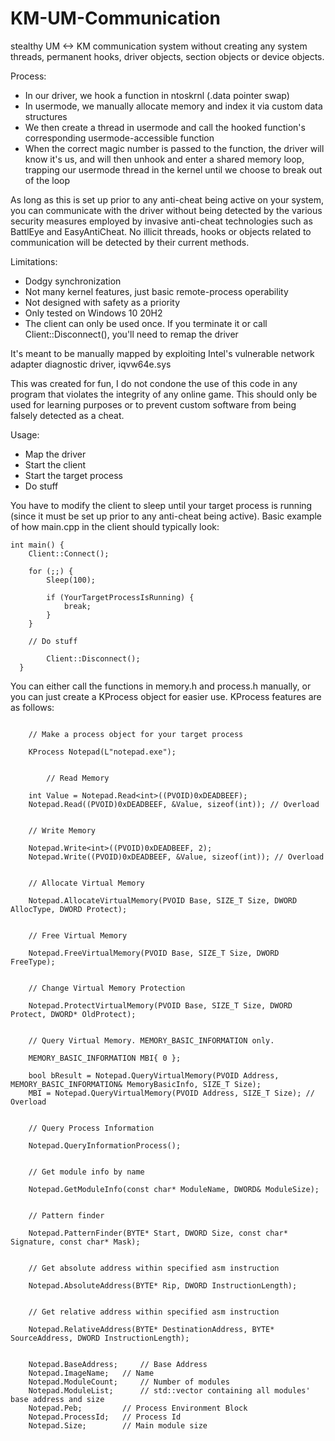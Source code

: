 # KM-UM-Communication

stealthy UM <-> KM communication system without creating any system threads, permanent hooks, driver objects, section objects or device objects.

Process:

- In our driver, we hook a function in ntoskrnl (.data pointer swap)
- In usermode, we manually allocate memory and index it via custom data structures
- We then create a thread in usermode and call the hooked function's corresponding usermode-accessible function
- When the correct magic number is passed to the function, the driver will know it's us, and will then unhook and enter a shared memory loop, trapping our usermode thread in the kernel until we choose to break out of the loop

As long as this is set up prior to any anti-cheat being active on your system, you can communicate with the driver without being detected by the various security measures employed by invasive anti-cheat technologies such as BattlEye and EasyAntiCheat. No illicit threads, hooks or objects related to communication will be detected by their current methods.

Limitations:

- Dodgy synchronization
- Not many kernel features, just basic remote-process operability
- Not designed with safety as a priority
- Only tested on Windows 10 20H2
- The client can only be used once. If you terminate it or call Client::Disconnect(), you'll need to remap the driver


It's meant to be manually mapped by exploiting Intel's vulnerable network adapter diagnostic driver, iqvw64e.sys

This was created for fun, I do not condone the use of this code in any program that violates the integrity of any online game. This should only be used for learning purposes or to prevent custom software from being falsely detected as a cheat.

Usage:

- Map the driver
- Start the client
- Start the target process
- Do stuff

You have to modify the client to sleep until your target process is running (since it must be set up prior to any anti-cheat being active). Basic example of how main.cpp in the client should typically look:

```
int main() {
	Client::Connect();

	for (;;) {
		Sleep(100);

		if (YourTargetProcessIsRunning) {
			break;
		}
	}

	// Do stuff
  
        Client::Disconnect();
  }
  ```
  
You can either call the functions in memory.h and process.h manually, or you can just create a KProcess object for easier use. KProcess features are as follows:

```

	// Make a process object for your target process
	
	KProcess Notepad(L"notepad.exe");
	
	
        // Read Memory

	int Value = Notepad.Read<int>((PVOID)0xDEADBEEF);
	Notepad.Read((PVOID)0xDEADBEEF, &Value, sizeof(int)); // Overload


	// Write Memory

	Notepad.Write<int>((PVOID)0xDEADBEEF, 2);
	Notepad.Write((PVOID)0xDEADBEEF, &Value, sizeof(int)); // Overload


	// Allocate Virtual Memory

	Notepad.AllocateVirtualMemory(PVOID Base, SIZE_T Size, DWORD AllocType, DWORD Protect);


	// Free Virtual Memory

	Notepad.FreeVirtualMemory(PVOID Base, SIZE_T Size, DWORD FreeType);


	// Change Virtual Memory Protection

	Notepad.ProtectVirtualMemory(PVOID Base, SIZE_T Size, DWORD Protect, DWORD* OldProtect);


	// Query Virtual Memory. MEMORY_BASIC_INFORMATION only.

	MEMORY_BASIC_INFORMATION MBI{ 0 };

	bool bResult = Notepad.QueryVirtualMemory(PVOID Address, MEMORY_BASIC_INFORMATION& MemoryBasicInfo, SIZE_T Size);
	MBI = Notepad.QueryVirtualMemory(PVOID Address, SIZE_T Size); // Overload


	// Query Process Information

	Notepad.QueryInformationProcess();


	// Get module info by name

	Notepad.GetModuleInfo(const char* ModuleName, DWORD& ModuleSize);


	// Pattern finder

	Notepad.PatternFinder(BYTE* Start, DWORD Size, const char* Signature, const char* Mask);


	// Get absolute address within specified asm instruction

	Notepad.AbsoluteAddress(BYTE* Rip, DWORD InstructionLength);


	// Get relative address within specified asm instruction

	Notepad.RelativeAddress(BYTE* DestinationAddress, BYTE* SourceAddress, DWORD InstructionLength);


	Notepad.BaseAddress;     // Base Address
	Notepad.ImageName;	 // Name
	Notepad.ModuleCount;     // Number of modules
	Notepad.ModuleList;      // std::vector containing all modules' base address and size
	Notepad.Peb;		 // Process Environment Block
	Notepad.ProcessId;	 // Process Id
	Notepad.Size;		 // Main module size
  ```
